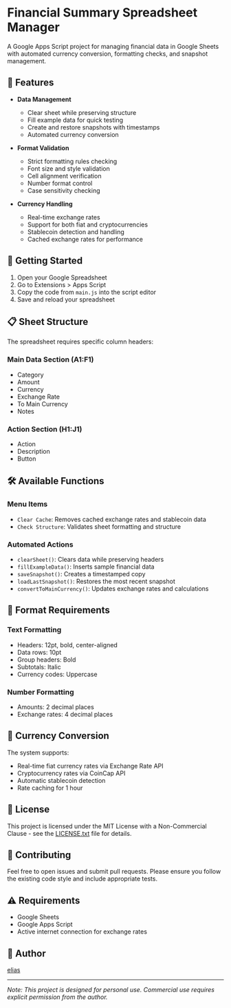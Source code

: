 # Financial Summary Spreadsheet Manager

A Google Apps Script project for managing financial data in Google Sheets with automated currency conversion, formatting checks, and snapshot management.

## 🌟 Features

- **Data Management**

  - Clear sheet while preserving structure
  - Fill example data for quick testing
  - Create and restore snapshots with timestamps
  - Automated currency conversion

- **Format Validation**

  - Strict formatting rules checking
  - Font size and style validation
  - Cell alignment verification
  - Number format control
  - Case sensitivity checking

- **Currency Handling**
  - Real-time exchange rates
  - Support for both fiat and cryptocurrencies
  - Stablecoin detection and handling
  - Cached exchange rates for performance

## 🚀 Getting Started

1. Open your Google Spreadsheet
2. Go to Extensions > Apps Script
3. Copy the code from `main.js` into the script editor
4. Save and reload your spreadsheet

## 📋 Sheet Structure

The spreadsheet requires specific column headers:

### Main Data Section (A1:F1)

- Category
- Amount
- Currency
- Exchange Rate
- To Main Currency
- Notes

### Action Section (H1:J1)

- Action
- Description
- Button

## 🛠️ Available Functions

### Menu Items

- `Clear Cache`: Removes cached exchange rates and stablecoin data
- `Check Structure`: Validates sheet formatting and structure

### Automated Actions

- `clearSheet()`: Clears data while preserving headers
- `fillExampleData()`: Inserts sample financial data
- `saveSnapshot()`: Creates a timestamped copy
- `loadLastSnapshot()`: Restores the most recent snapshot
- `convertToMainCurrency()`: Updates exchange rates and calculations

## 📝 Format Requirements

### Text Formatting

- Headers: 12pt, bold, center-aligned
- Data rows: 10pt
- Group headers: Bold
- Subtotals: Italic
- Currency codes: Uppercase

### Number Formatting

- Amounts: 2 decimal places
- Exchange rates: 4 decimal places

## 🔄 Currency Conversion

The system supports:

- Real-time fiat currency rates via Exchange Rate API
- Cryptocurrency rates via CoinCap API
- Automatic stablecoin detection
- Rate caching for 1 hour

## 📜 License

This project is licensed under the MIT License with a Non-Commercial Clause - see the [LICENSE.txt](LICENSE.txt) file for details.

## 🤝 Contributing

Feel free to open issues and submit pull requests. Please ensure you follow the existing code style and include appropriate tests.

## ⚠️ Requirements

- Google Sheets
- Google Apps Script
- Active internet connection for exchange rates

## 👤 Author

[elias](https://github.com/elstrm2)

---

_Note: This project is designed for personal use. Commercial use requires explicit permission from the author._
